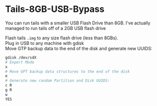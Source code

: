 # Tails-8GB-USB-Bypass
You can run tails with a smaller USB Flash Drive than 8GB. I've actually managed to run tails off of a 2GB USB flash drive

Flash tails `.img` to any size flash drive (less than 8GBs).  
Plug in USB to any machine with gdisk  
Move GTP backup data to the end of the disk and generate new UUIDS: 

```sh
gdisk /dev/sdX
# Expert Mode
x
# Move GPT backup data structures to the end of the disk
e
# Generate new random Partition and Disk UUIDS:
c R
g R
w
YES
```
